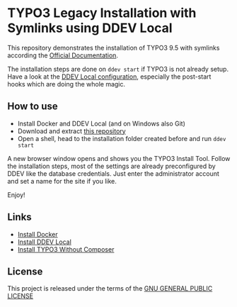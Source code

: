 # TYPO3 Legacy Installation with Symlinks using DDEV Local

This repository demonstrates the installation of TYPO3 9.5 with symlinks
according the [Official Documentation](https://docs.typo3.org/m/typo3/guide-installation/9.5/en-us/QuickInstall/GetAndUnpack/Index.html).

The installation steps are done on `ddev start` if TYPO3 is not already setup.
Have a look at the [DDEV Local configuration](.ddev/config.yaml), especially
the post-start hooks which are doing the whole magic.

## How to use

* Install Docker and DDEV Local (and on Windows also Git)
* Download and extract [this repository](https://github.com/GsTYPO3/ddev-typo3-src/archive/master.zip)
* Open a shell, head to the installation folder created before and run `ddev start`

A new browser window opens and shows you the TYPO3 Install Tool. Follow the
installation steps, most of the settings are already preconfigured by DDEV
like the database credentials. Just enter the administrator account and set
a name for the site if you like.

Enjoy!

## Links

* [Install Docker](https://docs.docker.com/#docker-products)
* [Install DDEV Local](https://ddev.readthedocs.io/en/stable/)
* [Install TYPO3 Without Composer](https://docs.typo3.org/m/typo3/guide-installation/9.5/en-us/QuickInstall/GetAndUnpack/Index.html)

## License

This project is released under the terms of the [GNU GENERAL PUBLIC LICENSE](LICENSE)
